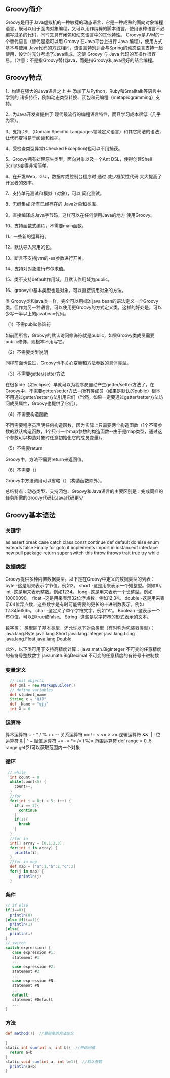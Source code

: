 ## Groovy简介
Groovy是用于Java虚拟机的一种敏捷的动态语言，它是一种成熟的面向对象编程语言，既可以用于面向对象编程，又可以用作纯粹的脚本语言。使用该种语言不必编写过多的代码，同时又具有闭包和动态语言中的其他特性。
Groovy是JVM的一个替代语言（替代是指可以用 Groovy 在Java平台上进行 Java 编程），使用方式基本与使用 Java代码的方式相同，该语言特别适合与Spring的动态语言支持一起使用，设计时充分考虑了Java集成，这使 Groovy 与 Java 代码的互操作很容易。（注意：不是指Groovy替代java，而是指Groovy和java很好的结合编程。


## Groovy特点
1、构建在强大的Java语言之上 并 添加了从Python，Ruby和Smalltalk等语言中学到的 诸多特征，例如动态类型转换、闭包和元编程（metaprogramming）支持。

2、为Java开发者提供了 现代最流行的编程语言特性，而且学习成本很低（几乎为零）。

3、支持DSL（Domain Specific Languages领域定义语言）和其它简洁的语法，让代码变得易于阅读和维护。

4、受检查类型异常(Checked Exception)也可以不用捕获。

5、Groovy拥有处理原生类型，面向对象以及一个Ant DSL，使得创建Shell Scripts变得非常简单。

6、在开发Web，GUI，数据库或控制台程序时 通过 减少框架性代码 大大提高了开发者的效率。

7、支持单元测试和模拟（对象），可以 简化测试。

8、无缝集成 所有已经存在的 Java对象和类库。

9、直接编译成Java字节码，这样可以在任何使用Java的地方 使用Groovy。

10、支持函数式编程，不需要main函数。

11、一些新的运算符。

12、默认导入常用的包。

13、断言不支持jvm的-ea参数进行开关。

14、支持对对象进行布尔求值。

15、类不支持default作用域，且默认作用域为public。

16、groovy中基本类型也是对象，可以直接调用对象的方法。

类
Groovy类和java类一样，完全可以用标准java bean的语法定义一个Groovy类。但作为另一种语言，可以使用更Groovy的方式定义类，这样的好处是，可以少写一半以上的javabean代码。

（1）不需public修饰符

如前面所言，Groovy的默认访问修饰符就是public，如果Groovy类成员需要public修饰，则根本不用写它。

（2）不需要类型说明

同样前面也说过，Groovy也不关心变量和方法参数的具体类型。

（3）不需要getter/setter方法

在很多ide（如eclipse）早就可以为程序员自动产生getter/setter方法了，在Groovy中，不需要getter/setter方法--所有类成员（如果是默认的public）根本不用通过getter/setter方法引用它们（当然，如果一定要通过getter/setter方法访问成员属性，Groovy也提供了它们）。

（4）不需要构造函数

不再需要程序员声明任何构造函数，因为实际上只需要两个构造函数（1个不带参数的默认构造函数，1个只带一个map参数的构造函数--由于是map类型，通过这个参数可以构造对象时任意初始化它的成员变量）。

（5）不需要return

Groovy中，方法不需要return来返回值。

（6）不需要（）

Groovy中方法调用可以省略（）（构造函数除外）。

总结特点：动态类型、支持闭包、Groovy和Java语言的主要区别是：完成同样的任务所需的Groovy代码比Java代码更少

## Groovy基本语法
### 关键字
as	assert	break	case
catch	class	const	continue
def	default	do	else
enum	extends	false	Finally
for	goto	if	implements
import	in	instanceof	interface
new	pull	package	return
super	switch	this	throw
throws	trait	true	try while

### 数据类型
Groovy提供多种内置数据类型。以下是在Groovy中定义的数据类型的列表：
byte -这是用来表示字节值。例如2。
short -这是用来表示一个短整型。例如10。
int -这是用来表示整数。例如1234。
long -这是用来表示一个长整型。例如10000090。
float -这是用来表示32位浮点数。例如12.34。
double -这是用来表示64位浮点数，这些数字是有时可能需要的更长的十进制数表示。例如12.3456565。
char -这定义了单个字符文字。例如“A”。
Boolean -这表示一个布尔值，可以是true或false。
String -这些是以字符串的形式表示的文本。

数字类：
类型除了基本类型，还允许以下对象类型（有时称为包装器类型）：
java.lang.Byte
java.lang.Short
java.lang.Integer
java.lang.Long
java.lang.Float
java.lang.Double

此外，以下类可用于支持高精度计算：
java.math.BigInteger	不可变的任意精度的有符号整数数字
java.math.BigDecimal	不可变的任意精度的有符号十进制数

### 变量定义
```groovy
  // init objects
  def xml = new MarkupBuilder()
  // define variables
  def student_name
  String x = "QJJ"
  def _Name = "qjj"
  int X = 6
```

### 运算符
算术运算符 + - * / % ++ --
关系运算符 == != < <= > >=
逻辑运算符 && || !
位运算符 & | ^ ~
赋值运算符 += -= *= /= (%)=
范围运算符 def range = 0..5 range.get(2)可以获取范围内一个对象

### 循环
```groovy
 // while
  int count = 0
  while(count<5) {
    count++;
  }
  //for
  for(int i = 0;i < 5; i++) {
    if(i == 2){
      continue
    }
    if(1){
      break
    }
  }
  //for in
  int[] array = [0,1,2,3];
  for(int i in array) {
    println(i);
  } 
  //for in map
  def map = ["a":1,"b":2,"c":3]
  for(j in map) {
      println(j)
  }
```

### 条件
```groovy
// if else
if(i==0){
  println(0)
}else if(i==1){
  println(1)
}else{
  println(i)
}
// switch
switch(expression) { 
   case expression #1: 
   statement #1 
   ... 
   case expression #2: 
   statement #2 
   ... 
   case expression #N: 
   statement #N 
   ... 
   default:
   statement #Default 
   ... 
} 
```

### 方法
```groovy
def method(){  //最简单的方法定义

}
static int sum(int a, int b){  //带返回值
  return a+b
}
static void sum(int a, int b=1){  //默认参数
  println(a+b) 
}
```